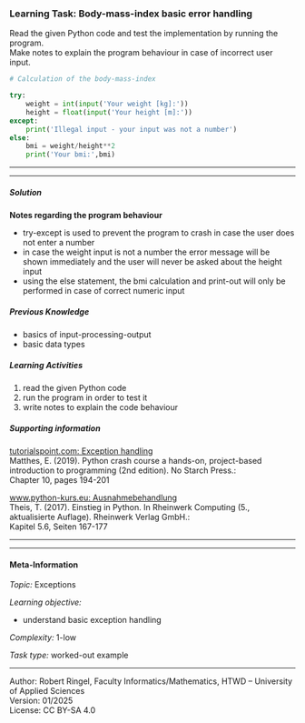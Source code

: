 ### Learning Task: Body-mass-index basic error handling

Read the given Python code and test the implementation by running the program.  
Make notes to explain the program behaviour in case of incorrect user input.


``` python
# Calculation of the body-mass-index

try:
	weight = int(input('Your weight [kg]:'))
	height = float(input('Your height [m]:'))
except:
	print('Illegal input - your input was not a number')
else:
	bmi = weight/height**2
	print('Your bmi:',bmi)
```

---------------------------------------
---------------------------------------

##### Solution

**Notes regarding the program behaviour**  
- try-except is used to prevent the program to crash in case the user does not enter a number  
- in case the weight input is not a number the error message will be shown 	immediately and the user will never be asked about the height input  
- using the else statement, the bmi calculation and print-out will only be performed in case of correct numeric input

##### Previous Knowledge

- basics of input-processing-output
- basic data types
  
##### Learning Activities

1) read the given Python code 
2) run the program in order to test it  
3) write notes to explain the code behaviour

##### Supporting information

[tutorialspoint.com: Exception handling](https://www.tutorialspoint.com/python/python_tryexcept_block.htm)  
Matthes, E. (2019). Python crash course a hands-on, project-based introduction to programming (2nd edition). No Starch Press.:  
Chapter 10, pages 194-201  

[www.python-kurs.eu: Ausnahmebehandlung](https://www.python-kurs.eu/python3_ausnahmebehandlung.php)  
Theis, T. (2017). Einstieg in Python. In Rheinwerk Computing (5., aktualisierte Auflage). Rheinwerk Verlag GmbH.:   
Kapitel 5.6, Seiten 167-177

---------------------------------------
---------------------------------------
#### Meta-Information
*Topic:*  Exceptions 

*Learning objective:*  
- understand basic exception handling

[//]: # "learning objective: 1-exception"
[//]: # "previous knowledge: 2-ipo"

*Complexity:*  1-low 

*Task type:*  worked-out example

----
Author: Robert Ringel, Faculty Informatics/Mathematics, HTWD – University of Applied Sciences  
Version: 01/2025            
License: CC BY-SA 4.0
